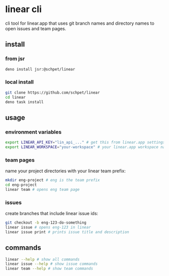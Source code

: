 # linear cli

cli tool for linear.app that uses git branch names and directory names to open issues and team pages.

## install

### from jsr

```bash
deno install jsr:@schpet/linear
```

### local install

```bash
git clone https://github.com/schpet/linear
cd linear
deno task install
```

## usage

### environment variables

```bash
export LINEAR_API_KEY="lin_api_..." # get this from linear.app settings
export LINEAR_WORKSPACE="your-workspace" # your linear.app workspace name
```

### team pages

name your project directories with your linear team prefix:

```bash
mkdir eng-project # eng is the team prefix
cd eng-project
linear team # opens eng team page
```

### issues

create branches that include linear issue ids:

```bash
git checkout -b eng-123-do-something
linear issue # opens eng-123 in linear
linear issue print # prints issue title and description
```

## commands

```bash
linear --help # show all commands
linear issue --help # show issue commands
linear team --help # show team commands
```

